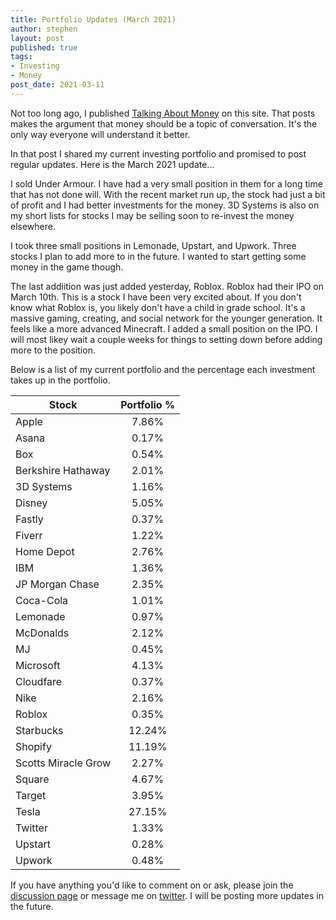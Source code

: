 ```yaml
---
title: Portfolio Updates (March 2021)
author: stephen
layout: post
published: true
tags:
- Investing
- Money
post_date: 2021-03-11
---
```

Not too long ago, I published [Talking About Money](https://swoicik.com/2020/talk-about-money) on this site. That posts makes the argument that money should be a topic of conversation. It's the only way everyone will understand it better. 

In that post I shared my current investing portfolio and promised to post regular updates. Here is the March 2021 update...

I sold Under Armour. I have had a very small position in them for a long time that has not done will. With the recent market run up, the stock had just a bit of profit and I had better investments for the money. 3D Systems is also on my short lists for stocks I may be selling soon to re-invest the money elsewhere. 

I took three small positions in Lemonade, Upstart, and Upwork. Three stocks I plan to add more to in the future. I wanted to start getting some money in the game though. 

The last addiition was just added yesterday, Roblox. Roblox had their IPO on March 10th. This is a stock I have been very excited about. If you don't know what Roblox is, you likely don't have a child in grade school. It's a massive gaming, creating, and social network for the younger generation. It feels like a more advanced Minecraft. I added a small position on the IPO. I will most likey wait a couple weeks for things to setting down before adding more to the position. 

Below is a list of my current portfolio and the percentage each investment takes up in the portfolio.

| Stock               | Portfolio % |
| ---                 | :---:       |
| Apple               | 7.86%       |
| Asana               | 0.17%       |
| Box                 | 0.54%       |
| Berkshire Hathaway  | 2.01%       |
| 3D Systems          | 1.16%       |
| Disney              | 5.05%       |
| Fastly              | 0.37%       |
| Fiverr              | 1.22%       |
| Home Depot          | 2.76%       |
| IBM                 | 1.36%       |
| JP Morgan Chase     | 2.35%       |
| Coca-Cola           | 1.01%       |
| Lemonade            | 0.97%       |
| McDonalds           | 2.12%       |
| MJ                  | 0.45%       |
| Microsoft           | 4.13%       |
| Cloudfare           | 0.37%       |
| Nike                | 2.16%       |
| Roblox              | 0.35%       |
| Starbucks           | 12.24%      |
| Shopify             | 11.19%      |
| Scotts Miracle Grow | 2.27%       |
| Square              | 4.67%       |
| Target              | 3.95%       |
| Tesla               | 27.15%      |
| Twitter             | 1.33%       |
| Upstart             | 0.28%       |
| Upwork              | 0.48%       |

If you have anything you'd like to comment on or ask, please join the [discussion page](https://github.com/swoicik/swoicik.github.io/discussions/8) or message me on [twitter](https://twitter.com/swoicik). I will be posting more updates in the future. 
